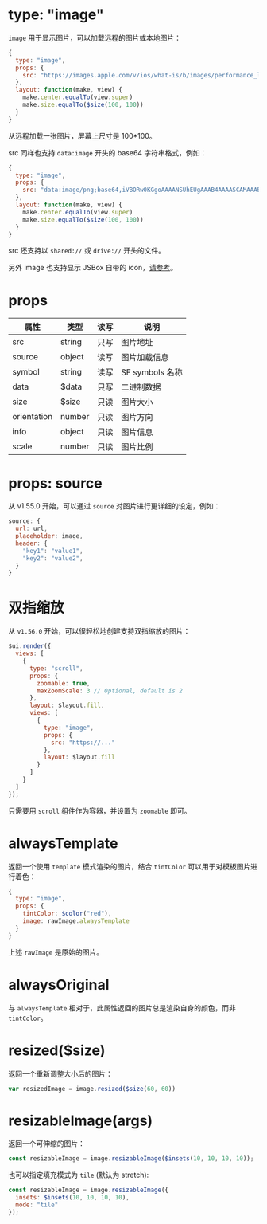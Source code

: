 # type: "image"

`image` 用于显示图片，可以加载远程的图片或本地图片：

```js
{
  type: "image",
  props: {
    src: "https://images.apple.com/v/ios/what-is/b/images/performance_large.jpg"
  },
  layout: function(make, view) {
    make.center.equalTo(view.super)
    make.size.equalTo($size(100, 100))
  }
}
```

从远程加载一张图片，屏幕上尺寸是 100*100。

src 同样也支持 `data:image` 开头的 base64 字符串格式，例如：

```js
{
  type: "image",
  props: {
    src: "data:image/png;base64,iVBORw0KGgoAAAANSUhEUgAAAB4AAAASCAMAAAB7LJ7rAAAANlBMVEUAAABnZ2dmZmZmZmZnZ2dmZmZmZmZmZmZnZ2dnZ2dnZ2dmZmZoaGhnZ2dnZ2dubm5paWlmZmbvpwLOAAAAEXRSTlMA9h6lQ95r4cmLdHNbTzksJ9o8+Y0AAABcSURBVCjPhc1JDoAwFAJQWus8cv/LqkkjMXwjCxa8BfjLWuI9L/nqhmwiLYnpAMjqpuQMDI+bcgNyW921A+Sxyl3NXeWu7lL3WOXS0Ck1N3WXut/HEz6z92l8Lyf1mAh1wPbVFAAAAABJRU5ErkJggg=="
  },
  layout: function(make, view) {
    make.center.equalTo(view.super)
    make.size.equalTo($size(100, 100))
  }
}
```

src 还支持以 `shared://` 或 `drive://` 开头的文件。

另外 image 也支持显示 JSBox 自带的 icon，[请参考](data/method.md?id=iconcode-color-size)。

# props

属性 | 类型 | 读写 | 说明
---|---|---|---
src | string | 只写 | 图片地址
source | object | 读写 | 图片加载信息
symbol | string | 读写 | SF symbols 名称
data | $data | 只写 | 二进制数据
size | $size | 只读 | 图片大小
orientation | number | 只读 | 图片方向
info | object | 只读 | 图片信息
scale | number | 只读 | 图片比例

# props: source

从 v1.55.0 开始，可以通过 `source` 对图片进行更详细的设定，例如：

```js
source: {
  url: url,
  placeholder: image,
  header: {
    "key1": "value1",
    "key2": "value2",
  }
}
```

# 双指缩放

从 `v1.56.0` 开始，可以很轻松地创建支持双指缩放的图片：

```js
$ui.render({
  views: [
    {
      type: "scroll",
      props: {
        zoomable: true,
        maxZoomScale: 3 // Optional, default is 2
      },
      layout: $layout.fill,
      views: [
        {
          type: "image",
          props: {
            src: "https://..."
          },
          layout: $layout.fill
        }
      ]
    }
  ]
});
```

只需要用 `scroll` 组件作为容器，并设置为 `zoomable` 即可。

# alwaysTemplate

返回一个使用 `template` 模式渲染的图片，结合 `tintColor` 可以用于对模板图片进行着色：

```js
{
  type: "image",
  props: {
    tintColor: $color("red"),
    image: rawImage.alwaysTemplate
  }
}
```

上述 `rawImage` 是原始的图片。

# alwaysOriginal

与 `alwaysTemplate` 相对于，此属性返回的图片总是渲染自身的颜色，而非 `tintColor`。

# resized($size)

返回一个重新调整大小后的图片：

```js
var resizedImage = image.resized($size(60, 60))
```

# resizableImage(args)

返回一个可伸缩的图片：

```js
const resizableImage = image.resizableImage($insets(10, 10, 10, 10));
```

也可以指定填充模式为 `tile` (默认为 stretch):

```js
const resizableImage = image.resizableImage({
  insets: $insets(10, 10, 10, 10),
  mode: "tile"
});
```